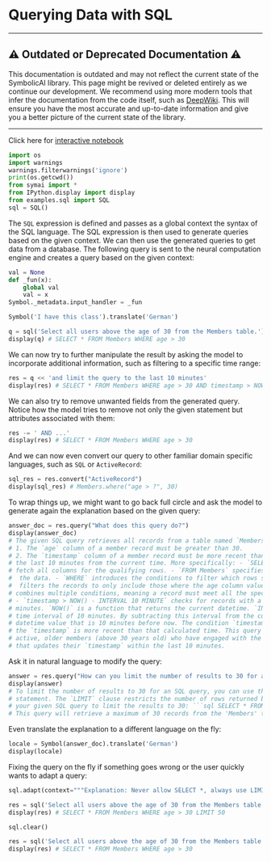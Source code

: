 # Querying Data with SQL

---

## ⚠️  Outdated or Deprecated Documentation ⚠️
This documentation is outdated and may not reflect the current state of the SymbolicAI library. This page might be revived or deleted entirely as we continue our development. We recommend using more modern tools that infer the documentation from the code itself, such as [DeepWiki](https://deepwiki.com/ExtensityAI/symbolicai). This will ensure you have the most accurate and up-to-date information and give you a better picture of the current state of the library.

---

Click here for [interactive notebook](https://github.com/ExtensityAI/symbolicai/blob/main/notebooks/Queries.ipynb)

```python
import os
import warnings
warnings.filterwarnings('ignore')
print(os.getcwd())
from symai import *
from IPython.display import display
from examples.sql import SQL
sql = SQL()
```

The `SQL` expression is defined and passes as a global context the syntax of the SQL language. The SQL expression is then used to generate queries based on the given context. We can then use the generated queries to get data from a database.
The following query is sent to the neural computation engine and creates a query based on the given context:
```python
val = None
def _fun(x):
    global val
    val = x
Symbol._metadata.input_handler = _fun
```

```python
Symbol('I have this class').translate('German')
```

```python
q = sql('Select all users above the age of 30 from the Members table.');
display(q) # SELECT * FROM Members WHERE age > 30
```

We can now try to further manipulate the result by asking the model to incorporate additional information, such as filtering to a specific time range:

```python
res = q << 'and limit the query to the last 10 minutes'
display(res) # SELECT * FROM Members WHERE age > 30 AND timestamp > NOW() - INTERVAL 10 MINUTE
```

We can also try to remove unwanted fields from the generated query. Notice how the model tries to remove not only the given statement but attributes associated with them:

```python
res -= ' AND ...'
display(res) # SELECT * FROM Members WHERE age > 30
```

And we can now even convert our query to other familiar domain specific languages, such as `SQL` or `ActiveRecord`:

```python
sql_res = res.convert("ActiveRecord")
display(sql_res) # Members.where("age > ?", 30)
```

To wrap things up, we might want to go back full circle and ask the model to generate again the explanation based on the given query:

```python
answer_doc = res.query("What does this query do?")
display(answer_doc)
# The given SQL query retrieves all records from a table named `Members` where two conditions are met:
# 1. The `age` column of a member record must be greater than 30.
# 2. The `timestamp` column of a member record must be more recent than (or within)
# the last 10 minutes from the current time. More specifically: - `SELECT *` indicates that it will
# fetch all columns for the qualifying rows. - `FROM Members` specifies the table from which to fetch
#  the data. - `WHERE` introduces the conditions to filter which rows should be returned. - `age > 30`
#  filters the records to only include those where the age column value is greater than 30. - `AND`
# combines multiple conditions, meaning a record must meet all the specified conditions to be included.
# - `timestamp > NOW() - INTERVAL 10 MINUTE` checks for records with a timestamp within the last 10
# minutes. `NOW()` is a function that returns the current datetime. `INTERVAL 10 MINUTE` specifies a
# time interval of 10 minutes. By subtracting this interval from the current time, the query creates a
# datetime value that is 10 minutes before now. The condition `timestamp >` selects all records where
# the `timestamp` is more recent than that calculated time. This query would be useful for identifying
# active, older members (above 30 years old) who have engaged with the system or performed an action
# that updates their `timestamp` within the last 10 minutes.
```

Ask it in natural language to modify the query:

```python
answer = res.query("How can you limit the number of results to 30 for an SQL query?")
display(answer)
# To limit the number of results to 30 for an SQL query, you can use the `LIMIT` clause in your SQL
# statement. The `LIMIT` clause restricts the number of rows returned by the query. Here's how you modify
# your given SQL query to limit the results to 30: ```sql SELECT * FROM Members WHERE age > 30 LIMIT 30;```
# This query will retrieve a maximum of 30 records from the 'Members' table where the 'age' column value is greater than 30.
```

Even translate the explanation to a different language on the fly:

```python
locale = Symbol(answer_doc).translate('German')
display(locale)
```

Fixing the query on the fly if something goes wrong or the user quickly wants to adapt a query:

```python
sql.adapt(context="""Explanation: Never allow SELECT *, always use LIMIT to a max of x <= 50 entries, where x is the user specified limit.""")
```

```python
res = sql('Select all users above the age of 30 from the Members table.')
display(res) # SELECT * FROM Members WHERE age > 30 LIMIT 50
```

```python
sql.clear()
```

```python
res = sql('Select all users above the age of 30 from the Members table.')
display(res) # SELECT * FROM Members WHERE age > 30
```
